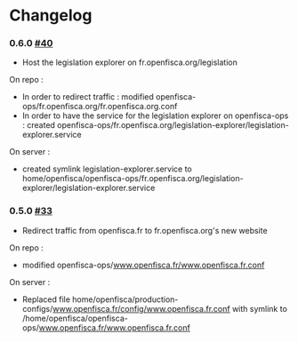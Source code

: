 # Changelog

### 0.6.0 [#40](https://github.com/openfisca/openfisca-ops/pull/40)

- Host the legislation explorer on fr.openfisca.org/legislation

On repo :
- In order to redirect traffic : modified openfisca-ops/fr.openfisca.org/fr.openfisca.org.conf
- In order to have the service for the legislation explorer on openfisca-ops : created openfisca-ops/fr.openfisca.org/legislation-explorer/legislation-explorer.service

On server :
- created symlink legislation-explorer.service to home/openfisca/openfisca-ops/fr.openfisca.org/legislation-explorer/legislation-explorer.service

### 0.5.0 [#33](https://github.com/openfisca/openfisca-ops/pull/33)

- Redirect traffic from openfisca.fr to fr.openfisca.org's new website

On repo :
- modified openfisca-ops/www.openfisca.fr/www.openfisca.fr.conf

On server :
- Replaced file home/openfisca/production-configs/www.openfisca.fr/config/www.openfisca.fr.conf with symlink to /home/openfisca/openfisca-ops/www.openfisca.fr/www.openfisca.fr.conf
